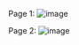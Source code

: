 Page 1:
![image](https://github.com/BidishaSadhu/project/assets/148342159/143c78fd-f6b1-47f0-9206-586a4cf47c89)

Page 2:
![image](https://github.com/BidishaSadhu/project/assets/148342159/a4010148-d3b3-4197-8dcc-c68a2b7652f2)
